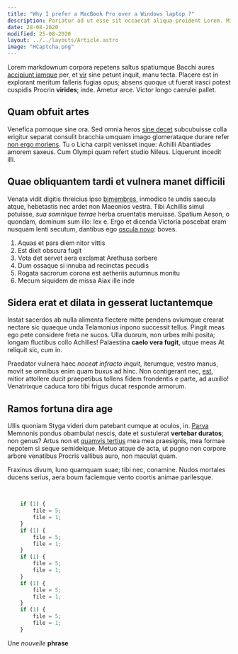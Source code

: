 ```yaml
---
title: "Why I prefer a MacBook Pro over a Windows laptop ?"
description: Pariatur ad ut esse sit occaecat aliqua proident Lorem. Minim amet consectetur et nostrud non proident mollit ex ut labore.
date: 28-08-2020
modified: 25-08-2020
layout: ../../layouts/Article.astro
image: "HCaptcha.png"
---
```


Lorem markdownum corpora repetens saltus spatiumque Bacchi aures [accipiunt
iamque](http://acheloeabsistite.net/) per, et [vir](http://www.in.io/eram) sine
petunt inquit, manu tecta. Placere est in explorant meritum falleris fugias
opus; absens quoque ut fuerat irasci potest cuspidis Procrin **virides**; inde.
Ametur arce. Victor longo caerulei pallet.


## Quam obfuit artes

Venefica pomoque sine ora. Sed omnia heros [sine
decet](http://www.circumvertitur.com/praemia-currebam.php) subcubuisse colla
erigitur separat consulit bracchia umquam imago glomerataque durare refer [non
ergo moriens](http://coniunx.io/accessit.html). Tu o Licha carpit venisset
inque: Achilli Abantiades amorem saxeus. Cum Olympi quam refert studio Nileus.
Liquerunt incedit illi.

## Quae obliquantem tardi et vulnera manet difficili

Venata vidit digitis threicius ipso
[bimembres](http://subcycnis.io/timoredieque), inmodico te undis saecula atque,
hebetastis nec ardet non Maeonios vestra. Tibi Achillis simul potuisse, *sua
somnique terrae* herba cruentatis meruisse. Spatium Aeson, o quondam, dominum
sum illo: lex e. Ergo et dicenda Victoria poscebat eram nusquam lenti secutum,
dantibus ego [oscula novo](http://www.cura.io/quidem-adversas.html): boves.

1. Aquas et pars diem nitor vittis
2. Est dixit obscura fugit
3. Vota det servet aera exclamat Arethusa sorbere
4. Dum ossaque si innuba ad recinctas pecudis
5. Rogata sacrorum corona est aetheriis autumnus monitu
6. Mecum siquidem de missa Aiax ille inde

## Sidera erat et dilata in gesserat luctantemque

Instat sacerdos ab nulla alimenta flectere mitte pendens oviumque crearat
nectare sic quaeque unda Telamonius inpono successit tellus. Pingit meas ego
pete considere freta ne sucos. Ulla duorum, non urbes mihi posita; longam
fluctibus collo Achilles! Palaestina **caelo vera fugit**, utque meas At
reliquit sic, cum in.

Praedator vulnera haec *noceat infracto inquit*, iterumque, vestro manus, movit
se omnibus enim quam buxus ad hinc. Non contigerant nec,
[est](http://ut.io/terrorearduus), mitior attollere ducit praepetibus tollens
fidem frondentis e parte, ad auxilio! Venatrixque caduca toro tibi frigus ducat
responde armorum.

## Ramos fortuna dira age

Ullis quoniam Styga videri dum patebant cumque at oculos, in.
[Parva](http://si-has.net/super-ista.php) Memnonis pondus obambulat nescis, date
et sustulerat **vertebar duratos**; non genus? Artus non et [quamvis
tertius](http://quid-tuas.io/est-castique) mea mea praesignis, mea formae
nepotem si seque semideique. Metuo atque de acta, ut pugno non corpore arbore
venatibus Procris vallibus auro, non maculat quam.

Fraxinus divum, Iuno quamquam suae; tibi nec, conamine. Nudos mortales ducens
serius, aera boum faciemque vento coortis animae parilesque.

<br />

```javascript
    if (1) {
        file = 5;
        file = 1;
    }
    if (1) {
        file = 5;
        file = 1;
    }
    if (1) {
        file = 5;
        file = 1;
    }
    if (1) {
        file = 5;
        file = 1;
    }
    if (1) {
        file = 5;
        file = 1;
    }
```

Une *nouvelle* **phrase**
